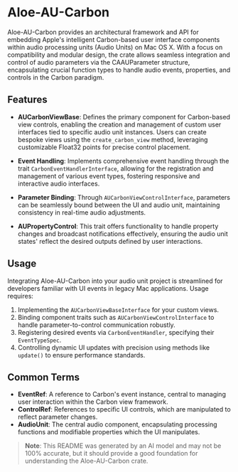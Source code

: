 # Aloe-AU-Carbon

Aloe-AU-Carbon provides an architectural framework and API for embedding Apple's intelligent Carbon-based user interface components within audio processing units (Audio Units) on Mac OS X. With a focus on compatibility and modular design, the crate allows seamless integration and control of audio parameters via the CAAUParameter structure, encapsulating crucial function types to handle audio events, properties, and controls in the Carbon paradigm.

## Features

- **AUCarbonViewBase**: Defines the primary component for Carbon-based view controls, enabling the creation and management of custom user interfaces tied to specific audio unit instances. Users can create bespoke views using the `create_carbon_view` method, leveraging customizable Float32 points for precise control placement.

- **Event Handling**: Implements comprehensive event handling through the trait `CarbonEventHandlerInterface`, allowing for the registration and management of various event types, fostering responsive and interactive audio interfaces.

- **Parameter Binding**: Through `AUCarbonViewControlInterface`, parameters can be seamlessly bound between the UI and audio unit, maintaining consistency in real-time audio adjustments.

- **AUPropertyControl**: This trait offers functionality to handle property changes and broadcast notifications effectively, ensuring the audio unit states' reflect the desired outputs defined by user interactions.

## Usage

Integrating Aloe-AU-Carbon into your audio unit project is streamlined for developers familiar with UI events in legacy Mac applications. Usage requires:

1. Implementing the `AUCarbonViewBaseInterface` for your custom views.
2. Binding component traits such as `AUCarbonViewControlInterface` to handle parameter-to-control communication robustly.
3. Registering desired events via `CarbonEventHandler`, specifying their `EventTypeSpec`.
4. Controlling dynamic UI updates with precision using methods like `update()` to ensure performance standards.

## Common Terms

- **EventRef**: A reference to Carbon's event instance, central to managing user interaction within the Carbon view framework.
- **ControlRef**: References to specific UI controls, which are manipulated to reflect parameter changes.
- **AudioUnit**: The central audio component, encapsulating processing functions and modifiable properties which the UI manipulates.

> **Note**: This README was generated by an AI model and may not be 100% accurate, but it should provide a good foundation for understanding the Aloe-AU-Carbon crate.